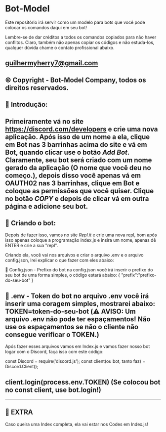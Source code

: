 # Bot-Model
Este repositório irá servir como um modelo para bots que você pode colocar os comandos daqui em seu bot!

Lembre-se de dar créditos a todos os comandos copiados para não haver conflitos.
Claro, também não apenas copiar os códigos e não estuda-los, qualquer dúvida chame o contato profissional abaixo.

guilhermyherry7@gmail.com
----------------------------------------------------------------------------------------------------------------------
© Copyright - Bot-Model Company, todos os direitos reservados.
---
🔨 Introdução:
---
Primeiramente vá no site https://discord.com/developers e crie uma nova aplicação.
Após isso de um nome a ela, clique em Bot nas 3 barrinhas acima do site e vá em Bot, quando clicar use o botão *Add Bot*.
Claramente, seu bot será criado com um nome gerado da aplicação (O nome que você deu no começo.), depois disso você apenas vá em OAUTH02 nas 3 barrinhas, clique em Bot e coloque as permissões que você quiser.
Clique no botão *COPY* e depois de clicar vá em outra página e adicione seu bot.
---
🎉 Criando o bot:
---
Depois de fazer isso, vamos no site *Repl.it* e crie uma nova repl, bom após isso apenas coloque a programação index.js e insira um nome, apenas dê ENTER e crie a sua "repl".

Criando ela, você vai nos arquivos e criar o arquivo .env e o arquivo config.json, Irei explicar o que fazer com eles abaixo:

📍 Config.json - Prefixo do bot
na config.json você irá inserir o prefixo do seu bot de uma forma simples, o código estará abaixo:
{
"prefix":"prefixo-do-seu-bot"
}

📍 .env - Token do bot
no arquivo .env você irá inserir uma coragem simples, mostrarei abaixo:
TOKEN=token-do-seu-bot
(⚠️ AVISO: Um arquivo .env não pode ter espaçamentos! Não use os espaçamentos se não o cliente não consegue verificar o TOKEN.)
---
Após fazer esses arquivos vamos em Index.js e vamos fazer nosso bot logar com o Discord, faça isso com este código:

const Discord = require('discord.js');
const client(ou bot, tanto faz) = Discord.Client();

client.login(process.env.TOKEN)
(Se colocou bot no const client, use bot.login!)
---
---
💎 EXTRA
---
Caso queira uma Index completa, ela vai estar nos Codes em Index.js!
